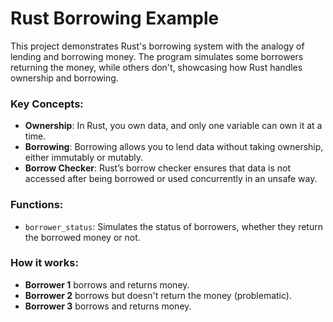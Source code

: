 # Rust Borrowing Example

This project demonstrates Rust's borrowing system with the analogy of lending and borrowing money. The program simulates some borrowers returning the money, while others don't, showcasing how Rust handles ownership and borrowing.

### Key Concepts:
- **Ownership**: In Rust, you own data, and only one variable can own it at a time.
- **Borrowing**: Borrowing allows you to lend data without taking ownership, either immutably or mutably.
- **Borrow Checker**: Rust’s borrow checker ensures that data is not accessed after being borrowed or used concurrently in an unsafe way.

### Functions:
- `borrower_status`: Simulates the status of borrowers, whether they return the borrowed money or not.

### How it works:
- **Borrower 1** borrows and returns money.
- **Borrower 2** borrows but doesn't return the money (problematic).
- **Borrower 3** borrows and returns money.

